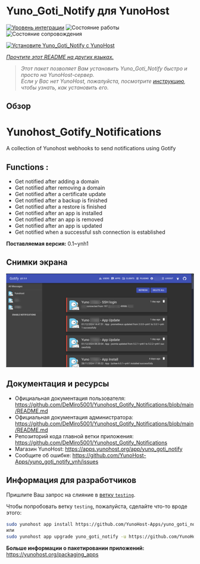 <!--
Важно: этот README был автоматически сгенерирован <https://github.com/YunoHost/apps/tree/master/tools/readme_generator>
Он НЕ ДОЛЖЕН редактироваться вручную.
-->

# Yuno_Goti_Notify для YunoHost

[![Уровень интеграции](https://apps.yunohost.org/badge/integration/yuno_goti_notify)](https://ci-apps.yunohost.org/ci/apps/yuno_goti_notify/)
![Состояние работы](https://apps.yunohost.org/badge/state/yuno_goti_notify)
![Состояние сопровождения](https://apps.yunohost.org/badge/maintained/yuno_goti_notify)

[![Установите Yuno_Goti_Notify с YunoHost](https://install-app.yunohost.org/install-with-yunohost.svg)](https://install-app.yunohost.org/?app=yuno_goti_notify)

*[Прочтите этот README на других языках.](./ALL_README.md)*

> *Этот пакет позволяет Вам установить Yuno_Goti_Notify быстро и просто на YunoHost-сервер.*  
> *Если у Вас нет YunoHost, пожалуйста, посмотрите [инструкцию](https://yunohost.org/install), чтобы узнать, как установить его.*

## Обзор

# Yunohost_Gotify_Notifications
A collection of Yunohost webhooks to send notifications using Gotify

## Functions :
  * Get notified after adding a domain
  * Get notified after removing a domain
  * Get notified after a certificate update
  * Get notified after a backup is finished
  * Get notified after a restore is finished
  * Get notified after an app is installed
  * Get notified after an app is removed
  * Get notified after an app is updated
  * Get notified when a successful ssh connection is established


**Поставляемая версия:** 0.1~ynh1

## Снимки экрана

![Снимок экрана Yuno_Goti_Notify](./doc/screenshots/IMG_20241205_224629.png)

## Документация и ресурсы

- Официальная документация пользователя: <https://github.com/DeMiro5001/Yunohost_Gotify_Notifications/blob/main/README.md>
- Официальная документация администратора: <https://github.com/DeMiro5001/Yunohost_Gotify_Notifications/blob/main/README.md>
- Репозиторий кода главной ветки приложения: <https://github.com/DeMiro5001/Yunohost_Gotify_Notifications>
- Магазин YunoHost: <https://apps.yunohost.org/app/yuno_goti_notify>
- Сообщите об ошибке: <https://github.com/YunoHost-Apps/yuno_goti_notify_ynh/issues>

## Информация для разработчиков

Пришлите Ваш запрос на слияние в [ветку `testing`](https://github.com/YunoHost-Apps/yuno_goti_notify_ynh/tree/testing).

Чтобы попробовать ветку `testing`, пожалуйста, сделайте что-то вроде этого:

```bash
sudo yunohost app install https://github.com/YunoHost-Apps/yuno_goti_notify_ynh/tree/testing --debug
или
sudo yunohost app upgrade yuno_goti_notify -u https://github.com/YunoHost-Apps/yuno_goti_notify_ynh/tree/testing --debug
```

**Больше информации о пакетировании приложений:** <https://yunohost.org/packaging_apps>
